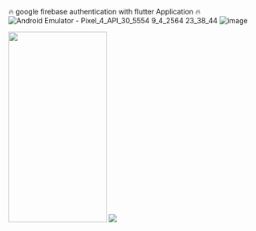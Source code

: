🔥 google firebase authentication with flutter Application 🔥
![Android Emulator - Pixel_4_API_30_5554 9_4_2564 23_38_44](https://user-images.githubusercontent.com/67319636/114214287-511a0e80-998e-11eb-8745-a1984573b9c3.png)
![image](https://user-images.githubusercontent.com/67319636/114214385-73ac2780-998e-11eb-9ce3-5f570b0e200a.png)

<p float="left">
  <img src="https://user-images.githubusercontent.com/67319636/114214287-511a0e80-998e-11eb-8745-a1984573b9c3.png" width="196" height="380">
  <img src="https://user-images.githubusercontent.com/67319636/114214385-73ac2780-998e-11eb-9ce3-5f570b0e200a.png">
</p>

